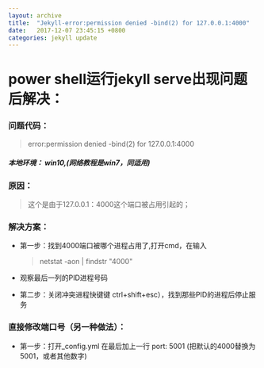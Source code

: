 ```yaml
---
layout: archive
title:  "Jekyll-error:permission denied -bind(2) for 127.0.0.1:4000"
date:   2017-12-07 23:45:15 +0800
categories: jekyll update
---
```

# power shell运行jekyll serve出现问题后解决：
### 问题代码：
> error:permission denied -bind(2) for 127.0.0.1:4000

##### 本地环境： win10,(网络教程是win7，同适用)

### 原因：
 > 这个是由于127.0.0.1：4000这个端口被占用引起的；

### 解决方案：
 - 第一步：找到4000端口被哪个进程占用了,打开cmd，在输入
    > netstat -aon | findstr "4000"
 - 观察最后一列的PID进程号码

 - 第二步：关闭冲突进程快键键 ctrl+shift+esc），找到那些PID的进程后停止服务
 
### 直接修改端口号（另一种做法）：
  
 - 第一步：打开_config.yml 在最后加上一行 port: 5001 (把默认的4000替换为5001，或者其他数字)

[jekyll-docs]: https://jekyllrb.com/docs/home
[jekyll-gh]:   https://github.com/jekyll/jekyll
[jekyll-talk]: https://talk.jekyllrb.com/

